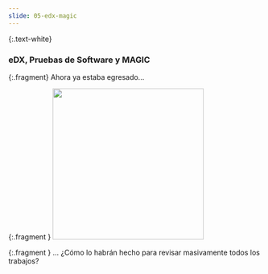 ```yaml
---
slide: 05-edx-magic
---
```


{:.text-white}
### eDX, Pruebas de Software y MAGIC

{:.fragment}
Ahora ya estaba egresado...

{:.fragment }
<img src="https://res.cloudinary.com/boolean-spa/image/upload/v1659647987/events/EDX_hkhtrl.png" width="300">

{:.fragment }
... ¿Cómo lo habrán hecho para revisar masivamente todos los trabajos?
